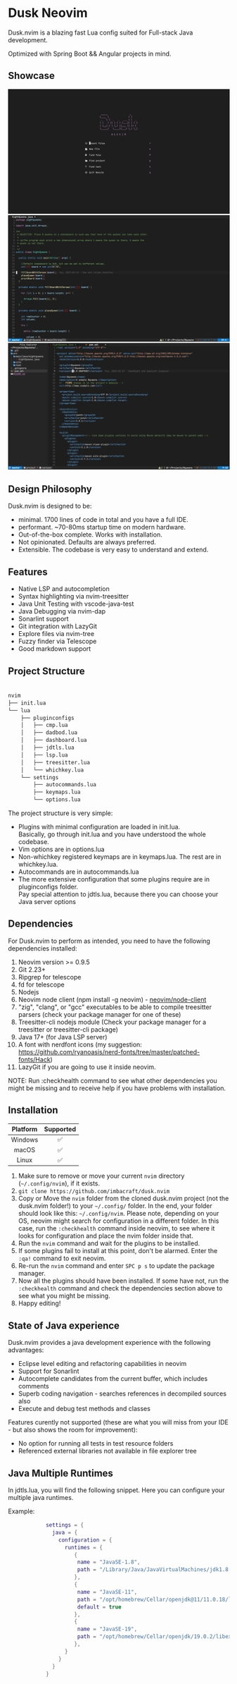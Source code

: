 # Dusk Neovim

Dusk.nvim is a blazing fast Lua config suited for Full-stack Java development.

Optimized with Spring Boot && Angular projects in mind.

## Showcase

<img src="./showcase/dashboard.png" alt="Dashboard" title="Dashboard">
<img src="./showcase/javacode.png" alt="Javacode" title="Javacode">
<img src="./showcase/xmlcode.png" alt="xmlcode" title="xmlcode">

## Design Philosophy

Dusk.nvim is designed to be:
- minimal. 1700 lines of code in total and you have a full IDE.
- performant. ~70-80ms startup time on modern hardware.
- Out-of-the-box complete. Works with installation.
- Not opinionated. Defaults are always preferred.
- Extensible. The codebase is very easy to understand and extend.

## Features

- Native LSP and autocompletion
- Syntax highlighting via nvim-treesitter
- Java Unit Testing with vscode-java-test
- Java Debugging via nvim-dap
- Sonarlint support
- Git integration with LazyGit
- Explore files via nvim-tree
- Fuzzy finder via Telescope
- Good markdown support

## Project Structure

```sh

nvim
├── init.lua
└── lua
    ├── pluginconfigs
    │   ├── cmp.lua
    │   ├── dadbod.lua
    │   ├── dashboard.lua
    │   ├── jdtls.lua
    │   ├── lsp.lua
    │   ├── treesitter.lua
    │   └── whichkey.lua
    └── settings
        ├── autocommands.lua
        ├── keymaps.lua
        └── options.lua

```
The project structure is very simple:

- Plugins with minimal configuration are loaded in init.lua. \
Basically, go through init.lua and you have understood the whole codebase.
- Vim options are in options.lua
- Non-whichkey registered keymaps are in keymaps.lua. The rest are in whichkey.lua.
- Autocommands are in autocommands.lua
- The more extensive configuration that some plugins require are in pluginconfigs folder. \
Pay special attention to jdtls.lua, because there you can choose your Java server options

## Dependencies

For Dusk.nvim to perform as intended, you need to have the following dependencies installed:

1. Neovim version >= 0.9.5
2. Git 2.23+
3. Ripgrep for telescope
4. fd for telescope
5. Nodejs
6. Neovim node client (npm install -g neovim) - [neovim/node-client](https://github.com/neovim/node-client)
7. "zig", "clang", or "gcc" executables to be able to compile treesitter parsers (check your package manager for one of these)
8. Treesitter-cli nodejs module (Check your package manager for a treesitter or treesitter-cli package)
9. Java 17+ (for Java LSP server)
10. A font with nerdfont icons (my suggestion: <https://github.com/ryanoasis/nerd-fonts/tree/master/patched-fonts/Hack>)
11. LazyGit if you are going to use it inside neovim.

NOTE: Run :checkhealth command to see what other dependencies you might be missing and to receive help if you have problems with installation.

## Installation

| Platform | Supported |
| :------: | :-------: |
| Windows  |    ✅     |
|  macOS   |    ✅     |
|  Linux   |    ✅     |

1. Make sure to remove or move your current `nvim` directory (`~/.config/nvim`), if it exists.
2. `git clone https://github.com/imbacraft/dusk.nvim`
3. Copy or Move the `nvim` folder from the cloned dusk.nvim project (not the dusk.nvim folder!) to your `~/.config/` folder.
   In the end, your folder should look like this: `~/.config/nvim`. Please note, depending on your OS, neovim might search for configuration in a different folder. In this case, run the `:checkhealth` command inside neovim, to see where it looks for configuration and place the nvim folder inside that.
4. Run the `nvim` command and wait for the plugins to be installed.
5. If some plugins fail to install at this point, don't be alarmed. Enter the `:qa!` command to exit neovim.
6. Re-run the `nvim` command and enter `SPC p s` to update the package manager.
7. Now all the plugins should have been installed. If some have not, run the `:checkhealth` command and check the dependencies section above to see what you might be missing.
8. Happy editing!

## State of Java experience

Dusk.nvim provides a java development experience with the following advantages:

- Eclipse level editing and refactoring capabilities in neovim
- Support for Sonarlint
- Autocomplete candidates from the current buffer, which includes comments
- Superb coding navigation - searches references in decompiled sources also
- Execute and debug test methods and classes

Features curently not supported (these are what you will miss from your IDE - but also shows the room for improvement):

- No option for running all tests in test resource folders
- Referenced external libraries not available in file explorer tree

## Java Multiple Runtimes

In jdtls.lua, you will find the following snippet.
Here you can configure your multiple java runtimes.

Example:

```lua
            settings = {
              java = {
                configuration = {
                  runtimes = {
                     {
                      name = "JavaSE-1.8",
                      path = "/Library/Java/JavaVirtualMachines/jdk1.8.0_291.jdk/Contents/Home",
                     },
                     {
                      name = "JavaSE-11",
                      path = "/opt/homebrew/Cellar/openjdk@11/11.0.18/libexec/openjdk.jdk/Contents/Home",
                      default = true
                     },
                     {
                      name = "JavaSE-19",
                      path = "/opt/homebrew/Cellar/openjdk/19.0.2/libexec/openjdk.jdk/Contents/Home",
                     },
                  }
                }
              }
            }

```
